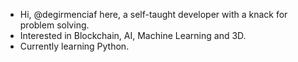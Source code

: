 - Hi, @degirmenciaf here, a self-taught developer with a knack for problem solving.
- Interested in Blockchain, AI, Machine Learning and 3D.
- Currently learning Python.


